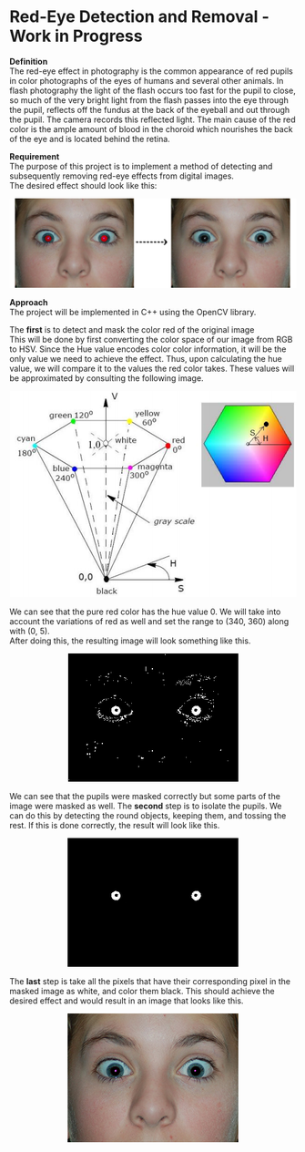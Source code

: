 # Red-Eye Detection and Removal - Work in Progress
**Definition** <br/>
The red-eye effect in photography is the common appearance of red pupils in color photographs of the eyes of humans and several other animals. In flash photography the light of the flash occurs too fast for the pupil to close, so much of the very bright light from the flash passes into the eye through the pupil, reflects off the fundus at the back of the eyeball and out through the pupil. The camera records this reflected light. The main cause of the red color is the ample amount of blood in the choroid which nourishes the back of the eye and is located behind the retina.

**Requirement** <br/>
The purpose of this project is to implement a method of detecting and subsequently removing red-eye effects from digital images. <br/>
The desired effect should look like this:

<p align="center"> <img src="Images/effect.png" /> </p>

**Approach** <br/>
The project will be implemented in C++ using the OpenCV library.<br/>

The **first** is to detect and mask the color red of the original image <br/>
This will be done by first converting the color space of our image from RGB to HSV. Since the Hue value encodes color color information, it will be the only value we need to achieve the effect. Thus, upon calculating the hue value, we will compare it to the values the red color takes. These values will be approximated by consulting the following image.

<p align="center"> <img src="Images/HSV.png" /> </p>

We can see that the pure red color has the hue value 0. We will take into account the variations of red as well and set the range to (340, 360) along with (0, 5). <br/>
After doing this, the resulting image will look something like this.

<p align="center"> <img src="Images/mask.png" /> </p>

We can see that the pupils were masked correctly but some parts of the image were masked as well. The **second** step is to isolate the pupils. We can do this by detecting the round objects, keeping them, and tossing the rest. If this is done correctly, the result will look like this.

<p align="center"> <img src="Images/izolate.png" /> </p>

The **last** step is take all the pixels that have their corresponding pixel in the masked image as white, and color them black. This should achieve the desired effect and would result in an image that looks like this.

<p align="center"> <img src="Images/fixed.png" /> </p>
